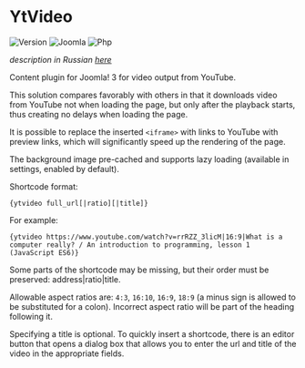 # YtVideo

![Version](https://img.shields.io/badge/VERSION-1.5.5-0366d6.svg?style=for-the-badge)
![Joomla](https://img.shields.io/badge/joomla-3.7+-1A3867.svg?style=for-the-badge)
![Php](https://img.shields.io/badge/php-5.6+-8892BF.svg?style=for-the-badge)

_description in Russian [here](README.ru.md)_

Content plugin for Joomla! 3 for video output from YouTube.

This solution compares favorably with others in that it downloads video from YouTube not when loading the page, but only after the playback starts, thus creating no delays when loading the page.

It is possible to replace the inserted `<iframe>` with links to YouTube with preview links, which will significantly speed up the rendering of the page.

The background image pre-cached and supports lazy loading (available in settings, enabled by default).

Shortcode format:
```
{ytvideo full_url[|ratio][|title]}
```

For example:
```
{ytvideo https://www.youtube.com/watch?v=rrRZZ_3licM|16:9|What is a computer really? / An introduction to programming, lesson 1 (JavaScript ES6)}
```

Some parts of the shortcode may be missing, but their order must be preserved: address|ratio|title.

Allowable aspect ratios are: `4:3`, `16:10`, `16:9`, `18:9` (a minus sign is allowed to be substituted for a colon). Incorrect aspect ratio will be part of the heading following it.

Specifying a title is optional. To quickly insert a shortcode, there is an editor button that opens a dialog box that allows you to enter the url and title of the video in the appropriate fields.

